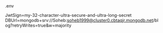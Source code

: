 .env 

JwtSign=my-32-character-ultra-secure-and-ultra-long-secret
DBUrl=mongodb+srv://Soheb:soheb1999@cluster0.cbtaqjr.mongodb.net/blog?retryWrites=true&w=majority


